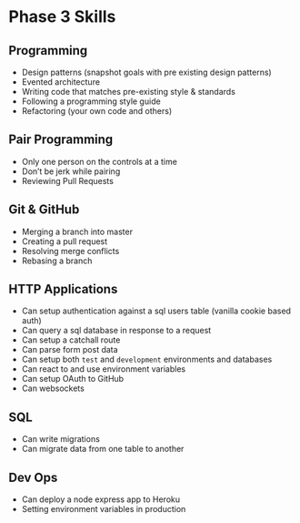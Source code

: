 # Phase 3 Skills

## Programming

- Design patterns (snapshot goals with pre existing design patterns)
- Evented architecture
- Writing code that matches pre-existing style & standards
- Following a programming style guide
- Refactoring (your own code and others)

## Pair Programming

- Only one person on the controls at a time
- Don’t be jerk while pairing
- Reviewing Pull Requests

## Git & GitHub

- Merging a branch into master
- Creating a pull request
- Resolving merge conflicts
- Rebasing a branch

## HTTP Applications

- Can setup authentication against a sql users table (vanilla cookie based auth)
- Can query a sql database in response to a request
- Can setup a catchall route
- Can parse form post data
- Can setup both `test` and `development` environments and databases
- Can react to and use environment variables
- Can setup OAuth to GitHub
- Can websockets

## SQL

- Can write migrations
- Can migrate data from one table to another

## Dev Ops

- Can deploy a node express app to Heroku
- Setting environment variables in production

